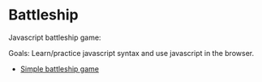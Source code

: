 # Battleship
Javascript battleship game: 

Goals: Learn/practice javascript syntax and use javascript in the browser. 


  * [Simple battleship game](https://github.com/BMariscal/battleship/tree/master/basic_battleship)
  
